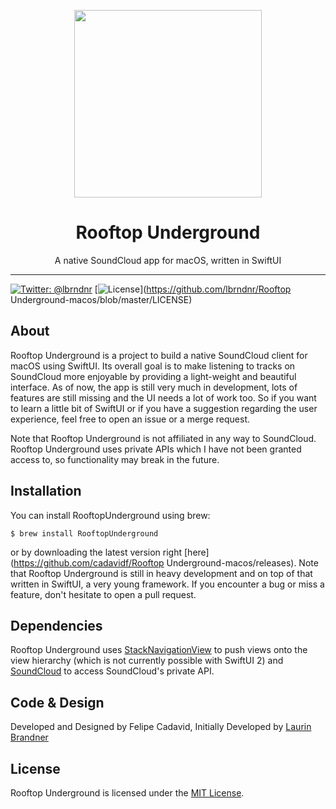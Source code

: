<p align="center">
<img height="300" width="300" src="https://raw.githubusercontent.com/lbrndnr/Rooftop Underground-macos/master/Rooftop Underground/Assets.xcassets/AppIcon.appiconset/RooftopUndergroundSpeaker.png" />
</p>

<h1 align="center">Rooftop Underground</h1>
<p align="center">A native SoundCloud app for macOS, written in SwiftUI</p>

---

[![Twitter: @lbrndnr](https://img.shields.io/badge/contact-@lbrndnr-blue.svg?style=flat)](https://twitter.com/lbrndnr)
[![License](http://img.shields.io/badge/license-MIT-green.svg?style=flat)](https://github.com/lbrndnr/Rooftop Underground-macos/blob/master/LICENSE)

## About
Rooftop Underground is a project to build a native SoundCloud client for macOS using SwiftUI. Its overall goal is to make listening to tracks on SoundCloud more enjoyable by providing a light-weight and beautiful interface. As of now, the app is still very much in development, lots of features are still missing and the UI needs a lot of work too. So if you want to learn a little bit of SwiftUI or if you have a suggestion regarding the user experience, feel free to open an issue or a merge request.

Note that Rooftop Underground is not affiliated in any way to SoundCloud. Rooftop Underground uses private APIs which I have not been granted access to, so functionality may break in the future.

## Installation

You can install RooftopUnderground using brew:
```console
$ brew install RooftopUnderground
```
or by downloading the latest version right [here](https://github.com/cadavidf/Rooftop Underground-macos/releases). Note that Rooftop Underground is still in heavy development and on top of that written in SwiftUI, a very young framework. If you encounter a bug or miss a feature, don't hesitate to open a pull request.

## Dependencies

Rooftop Underground uses [StackNavigationView](https://github.com/cadavidf/StackNavigationView) to push views onto the view hierarchy (which is not currently possible with SwiftUI 2) and [SoundCloud](https://github.com/cadavidf/soundcloud) to access SoundCloud's private API.

## Code & Design
Developed and Designed by Felipe Cadavid, Initially Developed by [Laurin Brandner](https://twitter.com/lbrndnr)

## License
Rooftop Underground is licensed under the [MIT License](http://opensource.org/licenses/mit-license.php).
